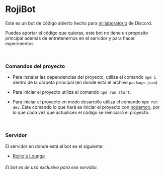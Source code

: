 # RojiBot
Este es un bot de código abierto hecho para [mi laboratorio](https://discord.gg/3CjGZDGD7c) de Discord.

Puedes aportar el código que quieras, este bot no tiene un proposito principal además de entretenernos en el servidor y para hacer experimentos

<br>

### Comandos del proyecto
* Para instalar las dependencias del proyecto, utiliza el comando `npm i` dentro de la carpeta principal (en donde está el archivo `package.json`)

* Para iniciar el proyecto utiliza el comando `npm run start`.

* Para iniciar el proyecto en modo desarrollo utiliza el comando `npm run dev`. Este comando lo que hará es iniciar el proyecto con [nodemon](https://www.npmjs.com/package/nodemon), por lo que cada vez que actualices el código se reiniciará el proyecto.

<br>

### Servidor
El servidor en donde está el bot es el siguiente:
* [Rojito's Lounge](https://discord.gg/3CjGZDGD7c)

###### El bot es de uso exclusivo para ese servidor.